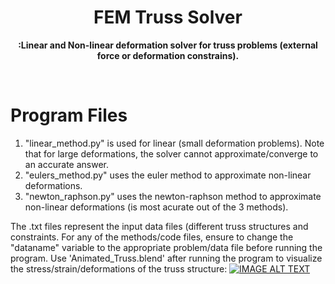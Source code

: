 <h1 align="center">FEM Truss Solver</h1>
<p align="center">
  <b> :Linear and Non-linear deformation solver for truss problems (external force or deformation constrains). </b></br>
  <sub><sub>
</p>
<br />
    
# Program Files
1) "linear_method.py" is used for linear (small deformation problems). Note that for large deformations, the solver cannot approximate/converge to an accurate answer.
2) "eulers_method.py" uses the euler method to approximate non-linear deformations.
3) "newton_raphson.py" uses the newton-raphson method to approximate non-linear deformations (is most acurate out of the 3 methods).

The .txt files represent the input data files (different truss structures and constraints. For any of the methods/code files, ensure to change the "dataname" variable to the appropriate problem/data file before running the program.
Use 'Animated_Truss.blend' after running the program to visualize the stress/strain/deformations of the truss structure:
[![IMAGE ALT TEXT](http://img.youtube.com/vi/3hXeJQ47j-w/0.jpg)](https://youtu.be/3hXeJQ47j-w?si=v_Oy51CwoIDUegq9 "Animated Truss Visualization")
